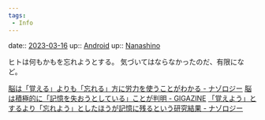 ```yaml
---
tags:
 - Info
---
```


date:: [2023-03-16](/Daily_Note/2023-03-16.md)
up:: [Android](../Bar/Novel/Topics/Android.md)
up:: [Nanashino](../Bar/Novel/Nacaria/Nanashino.md)

ヒトは何もかもを忘れようとする。
気づいてはならなかったのだ、有限になど。

[脳は「覚える」よりも「忘れる」方に労力を使うことがわかる - ナゾロジー](https://nazology.net/archives/33341)
[脳は積極的に「記憶を失おうとしている」ことが判明 - GIGAZINE](https://gigazine.net/news/20180726-brain-must-actively-forget/)
[「覚えよう」とするより「忘れよう」としたほうが記憶に残るという研究結果 - ナゾロジー](https://nazology.net/archives/19840)